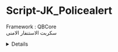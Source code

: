 # Script-JK_Policealert
<p> Framework : QBCore <br/>  سكربت الاستنفار الامنى  </p>

<details>
https://www.youtube.com/watch?v=VBNYcM47GoM
</details>
